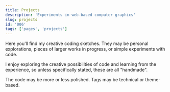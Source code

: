 ```yaml
---
title: Projects
description: 'Experiments in web-based computer graphics'
slug: projects
id: '006'
tags: ['pages', 'projects']
---
```

Here you'll find my creative coding sketches.
They may be personal explorations, pieces of larger works in progress, or simple experiments with code.

I enjoy exploring the creative possibilities of code and learning from the experience, so unless specifically stated, these are all "handmade".

The code may be more or less polished. Tags may be technical or theme-based.
